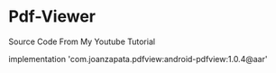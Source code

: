 # Pdf-Viewer
Source Code From My Youtube Tutorial

implementation 'com.joanzapata.pdfview:android-pdfview:1.0.4@aar'
